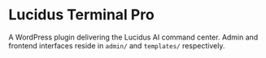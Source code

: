 # Lucidus Terminal Pro

A WordPress plugin delivering the Lucidus AI command center. Admin and frontend interfaces reside in `admin/` and `templates/` respectively.
